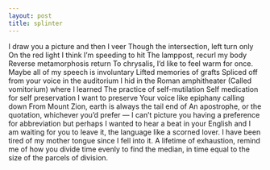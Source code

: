 ```yaml
---
layout: post
title: splinter
---
```


I draw you a picture and then I veer
Though the intersection, left turn only
On the red light
I think I’m speeding to hit
The lamppost, recurl my body
Reverse metamorphosis return
To chrysalis, I’d like to feel warm
for once.
Maybe all of my speech is involuntary
Lifted memories of grafts
Spliced off from your voice in the auditorium
I hid in the Roman amphitheater
(Called vomitorium) where I learned
The practice of self-mutilation
Self medication for self preservation
I want to preserve
Your voice like epiphany calling down
From Mount Zion, earth is always the tail end of
An apostrophe, or the quotation, whichever you’d prefer — I 
can’t picture you 
having a preference for abbreviation but 
perhaps I wanted to hear 
a beat in your English and I 
am waiting for you to leave 
it, the language like a scorned lover. I 
have been tired of my mother tongue 
since I fell into it. A lifetime of exhaustion, 
remind me of how you divide time evenly 
to find the median, in time equal 
to the size of the parcels of division.
